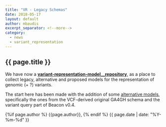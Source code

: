 ```yaml
---
title: "VR - Legacy Schemas"
date: 2018-05-17
layout: default
author: mbaudis
excerpt_separator: <!--more-->
category:
  - news
  - variant_representation
---
```


## {{ page.title }}

<!--   Please edit the title above.                                 -->
<!--   Please edit the author above.                                -->
<!--   Please edit the category above if not "news".                -->
<!--   You may replace the `{{ page.title }}` above with your text. -->

<!--  CONTENT  -->

We have now a [__variant-representation-model__repository__](https://github.com/ga4gh-gks/variant-representation-model/), as a place to collect legacy, alternative and proposed models for the representation of genomic (+ ?) variants.

<!--more-->

The start here has been made with the addition of some [alternative models](https://github.com/ga4gh-gks/variant-representation-model/tree/master/alternative-models), specifically the ones from the VCF-derived original GA4GH schema and the variant query part of Beacon v0.4.

<!-- / CONTENT -->

<div class="pagestamp">

{%if page.author %}
  {{page.author}},
{% endif %}
{{ page.date | date: "%Y-%m-%d" }}

</div>
